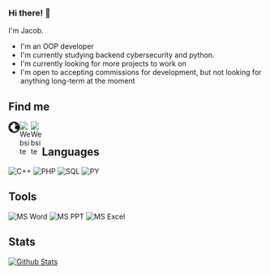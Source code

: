 ### Hi there! 👋

I'm Jacob. 

- I'm an OOP developer
- I'm currently studying backend cybersecurity and python.
- I'm currently looking for more projects to work on
- I'm open to accepting commissions for development, but not looking for anything long-term at the moment 

## Find me
[<img align="left" alt="Website" width="22px" src="https://raw.githubusercontent.com/iconic/open-iconic/master/svg/globe.svg" />](https://jacobgluska.com/)
[<img align="left" alt="Website" width="22px" src="https://cdn.jsdelivr.net/npm/simple-icons@v3/icons/discord.svg" />](https://discord.com/invite/Hj85REktRD)
[<img align="left" alt="Website" width="22px" src="https://cdn.jsdelivr.net/npm/simple-icons@v3/icons/gmail.svg" />](mailto:3e18amn20@protonmail.com)

<br /> 

## Languages

![C++](https://img.shields.io/badge/-C++-000000?style=flat&logo=c%2B%2B)
![PHP](https://img.shields.io/badge/-PHP-000000?style=flat&logo=PHP)
![SQL](https://img.shields.io/badge/-SQL-000000?style=flat&logo=mysql)
![PY](https://img.shields.io/badge/-PYTHON-000000?style=flat&logo=python)

## Tools

![MS Word](https://img.shields.io/badge/-MS%20Word-000000?style=flat&logo=microsoft%20word)
![MS PPT](https://img.shields.io/badge/-MS%20Powerpoint-000000?style=flat&logo=microsoft%20powerpoint)
![MS Excel](https://img.shields.io/badge/-MS%20Excel-000000?style=flat&logo=microsoft%20excel)

## Stats

[![Github Stats](https://github-readme-stats.vercel.app/api?username=untitledentity)]()
